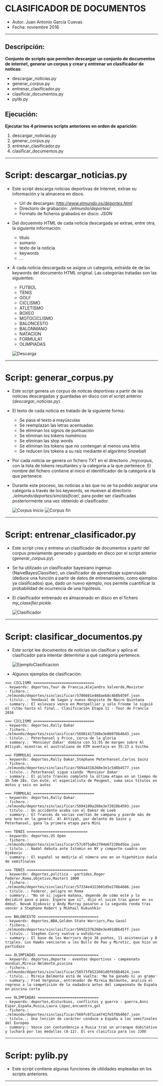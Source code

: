 # CLASIFICADOR DE DOCUMENTOS
- Autor: Juan Antonio García Cuevas
- Fecha: noviembre 2016
***

## Descripción:
**Conjunto de scripts que permiten descargar un conjunto de documentos de internet, generar un corpus y crear y entrenar un clasificador de noticas**:

- descargar_noticias.py
- generar_corpus.py
- entrenar_clasificador.py
- clasificar_documentos.py
- pylib.py

## Ejecución:
**Ejecutar los 4 primeros scripts anteriores en orden de aparición**:

1. descargar_noticias.py
2. generar_corpus.py
3. entrenar_clasificador.py
4. clasificar_documentos.py


***
# Script: descargar_noticias.py

- Este script descarga noticias deportivas de Internet, extrae su información y la almacena en disco.
    - Url de descargas: _http://www.elmundo.es/deportes.html_
    - Directorio de grabación: _./elmundo/deportes/_
    - Formato de ficheros grabados en disco: _JSON_

- Del docuemnto HTML de cada noticia descargada se extrae, entre otra, la siguiente información:
    - título
    - sumario
    - texto de la noticia
    - keywords
    - ...

- A cada noticia descargada se asigna un categoría, extraída de de las keywords del documento HTML original. Las categorías tratadas son las siguientes:
    - FUTBOL
    - TENIS
    - GOLF
    - CICLISMO
    - ATLETISMO
    - BOXEO
    - MOTOCICLISMO
    - BALONCESTO
    - BALONMANO
    - NATACION
    - FORMULA1
    - OLIMPIADAS

    ![Descarga](images/descarga.png)

***
# Script: generar_corpus.py

- Este script genera un corpus de noticas deportivas a partir de las noticias descargadas y guardadas en disco con el script anterior (_descargar_noticias.py_).

- El texto de cada noticia es tratado de la siguiente forma:
    - Se pasa el texto a mayúsculas
    - Se reemplazan las letras acentuadas
    - Se eliminan los signos de puntuación
    - Se eliminan los tokens numéricos
    - Se eliminan las stop words
    - Se eliminan los tokens que no contengan al menos una letra
    - Se reducen los tokens a su raíz mediante el algoritmo Snowball

- Por cada noticia se genera un fichero TXT en el directorio _./mycorpus_, con la lista de tokens resultantes y la categoría a la que pertenece. El nombre del fichero contiene al inicio el identificador de la categoría a la que pertenece.

- Durante este proceso, las noticias a las que no se ha podido asignar una categoría a través de los keywords, se mueven al directorio _./elmundo/deportes/sinclasificar/_, para poder ser clasificadas posteriormente una vez obtenido el clasificador.

    ![Corpus inicio](images/corpus1.png)
    ![Corpus fin](images/corpus2.png)

***
# Script: entrenar_clasificador.py

- Este script crea y entrena un clasificador de documentos a partir del corpus previamente generado y guardado en disco por el script anterior (_generar_corpus.py_).

- Se ha utilizado un clasificador bayesiano ingenuo (NaiveBayesClassifier), un clasificador de aprendizaje supervisado (deduce una función a partir de datos de entrenamiento, como ejemplos ya clasificados) que, dado un nuevo ejemplo, nos permite cuantificar la probabilidad de ocurrencia de una hipótesis.

- El clasificador entrenado es almacenado en disco en el fichero _my_classifier.pickle_.

    ![Clasificador](images/clasificador.png)

***
# Script: clasificar_documentos.py

- Este script lee documentos de noticias sin clasificar y aplica el clasificador para intentar determinar a qué categoría pertenece.

    ![EjemploClasificacion](images/ejemplo_clasificacion.png)

- Algunos ejemplos de clasificación:

```
=== CICLISMO ============================
- keywords: deportes,Tour de Francia,Alejandro Valverde,Movistar
- fichero.: ./elmundo/deportes/sinclasificar/5786681e468aeb8c4b8b459f.json
- titulo..: Vendaval de Sagan y nuevo despiste de Nairo Quintana
- summary.: El eslovaco vence en Montpellier y sólo Froome le siguió el ritmo hasta el final.. Clasificación Etapa 11 - Tour de Francia 2016

=== CICLISMO ============================
- keywords: deportes,Rally Dakar
- fichero.: ./elmundo/deportes/sinclasificar/56981417268e3e86078b46d3.json
- titulo..: Peterhansel y Price, cerca de la gloria
- summary.: 'Monsieur Dakar' domina con 51:55 de margen sobre Al Attiyah, mientras el australiano de KTM aventaja en 35:23 a Svitko

=== FORMULA1 ============================
- keywords: deportes,Rally Dakar,Stéphane Peterhansel,Carlos Sainz
- fichero.: ./elmundo/deportes/sinclasificar/569a4316268e3e1c5d8b4577.json
- titulo..: Peterhansel sigue siendo 'Monsieur Dakar'
- summary.: El piloto francés completó la última etapa en un tiempo de 1h 54m 28s. Con éste, el especialista de Peugeot, suma seis títulos en motos y seis en autos

=== FORMULA1 ============================
- keywords: deportes,Rally Dakar
- fichero.: ./elmundo/deportes/sinclasificar/5694100a268e3e72028b4593.json
- titulo..: Un accidente acaba con el Dakar de Loeb
- summary.: El francés da varias vueltas de campana y pierde más de una hora en la general. Al Attiyah, por delante de Sainz y Peterhansel, gana la primera etapa para Mini

=== TENIS ============================
- keywords: deportes,US Open
- fichero.: ./elmundo/deportes/sinclasificar/57c075a8e2704e6f228b45ba.json
- titulo..: Nadal debuta ante Istomin en NY y comparte cuadro con Djokovic
- summary.: El español se mediría al número uno en un hipotético duelo de semifinales

=== TENIS ============================
- keywords: deportes,política - partidos,Roger Federer,Roma,objetivo,Masters 1000
- fichero.: ./elmundo/deportes/sinclasificar/57334e4322601d5e278b4686.json
- titulo..: Federer, peligro en Roma
- summary.: "No sé si jugaré mañana, depende de cómo esté y lo decidiré paso a paso. Espero que sí", dijo el suizo tras ganar en su debut. Novak Djokovic y Andy Murray pasaron a la segunda ronda tras vencer a Stephane Robert y Mikhail Kukushkin

=== BALONCESTO ============================
- keywords: deportes,NBA,Golden State Warriors,Pau Gasol
- fichero.: ./elmundo/deportes/sinclasificar/56922376268e3e491d8b45ff.json
- titulo..: Stephen Curry vuelve a exhibirse
- summary.: El base de los Warriors dejó 38 puntos, 11 asistencias y 8 triples. Los Hawks vencieron a los Bulls de Pau y Mirotic, que hizo un partidazo

=== OLIMPIADAS ============================
- keywords: deportes,deporte - eventos deportivos - campeonato mundial,Mireia Belmonte,piscina
- fichero.: ./elmundo/deportes/sinclasificar/56573fb522601d8f658b4624.json
- titulo..: Mireia Belmonte está de vuelta: 'No ha ganado ni un gramo'
- summary.: Fred Vergnoux, entrenador de Mireia Belmonte, analiza el regreso a la competición de la nadadora antes del campeonato de España en piscina corta

=== OLIMPIADAS ============================
- keywords: deportes,disturbios, conflictos y guerra - guerra,Anni Espar,España,Rusia,Laura López,encuentro,gol
- fichero.: ./elmundo/deportes/sinclasificar/569fc6f1ca4741fe5f8b4667.json
- titulo..: Una lección de carácter conduce a España a las semifinales del Europeo
- summary.: Vence con contundencia a Rusia tras un arranque dubitativo y luchará por las medallas (8-12). El oro clasifica para los JJOO

```

***
# Script: pylib.py

- Este script contiene algunas funciones de utilidades enpleadas en los scripts anteriores.

***

